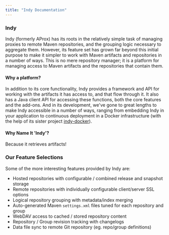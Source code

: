 ```yaml
---
title: "Indy Documentation"
---
```


### Indy

Indy (formerly AProx) has its roots in the relatively simple task of managing proxies to remote Maven repositories, and the grouping logic necessary to aggregate them. However, its feature set has grown far beyond this initial purpose to make it simpler to work with Maven artifacts and repositories in a number of ways. This is no mere repository manager; it is a platform for managing access to Maven artifacts and the repositories that contain them.

#### Why a platform?

In addition to its core functionality, Indy provides a framework and API for working with the artifacts it has access to, and that flow through it. It also has a Java client API for accessing these functions, both the core features and the add-ons. And in its development, we've gone to great lengths to make Indy accessible in a number of ways, ranging from embedding Indy in your application to continuous deployment in a Docker infrastructure (with the help of its sister project [indy-docker](/indy-docker/)).

#### Why Name It 'Indy'?

Because it retrieves artifacts!

### Our Feature Selections

Some of the more interesting features provided by Indy are:

* Hosted repositories with configurable / combined release and snapshot storage
* Remote repositories with individually configurable client/server SSL options
* Logical repository grouping with metadata/index merging
* Auto-generated Maven `settings.xml` files tuned for each repository and group
* WebDAV access to cached / stored repository content
* Repository / Group revision tracking with changelogs
* Data file sync to remote Git repository (eg. repo/group definitions)
